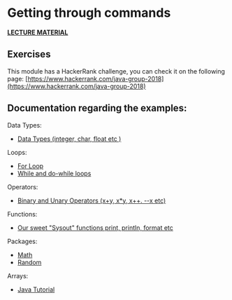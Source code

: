 # Getting through commands

**[LECTURE MATERIAL](http://kitlei.web.elte.hu/segedanyagok/foliak/java/en-java-bsc/01basics.pdf)**

## Exercises
This module has a HackerRank challenge, you can check it on the following page: [https://www.hackerrank.com/java-group-2018](https://www.hackerrank.com/java-group-2018)


## Documentation regarding the examples:

Data Types:
* [Data Types (integer, char, float etc )](https://docs.oracle.com/javase/tutorial/java/nutsandbolts/datatypes.html)

Loops:
* [For Loop](https://docs.oracle.com/javase/tutorial/java/nutsandbolts/for.html)
* [While and do-while loops](https://docs.oracle.com/javase/tutorial/java/nutsandbolts/while.html)

Operators:
* [Binary and Unary Operators (x+y, x*y, x++. --x etc)](https://docs.oracle.com/javase/tutorial/java/nutsandbolts/op1.html)

Functions:
* [Our sweet "Sysout" functions print, println, format etc](https://docs.oracle.com/javase/tutorial/essential/io/formatting.html)

Packages:
* [Math](https://docs.oracle.com/javase/8/docs/api/java/lang/Math.html)
* [Random](https://docs.oracle.com/javase/7/docs/api/java/util/Random.html)

Arrays:
* [Java Tutorial](https://docs.oracle.com/javase/tutorial/java/nutsandbolts/arrays.html)
